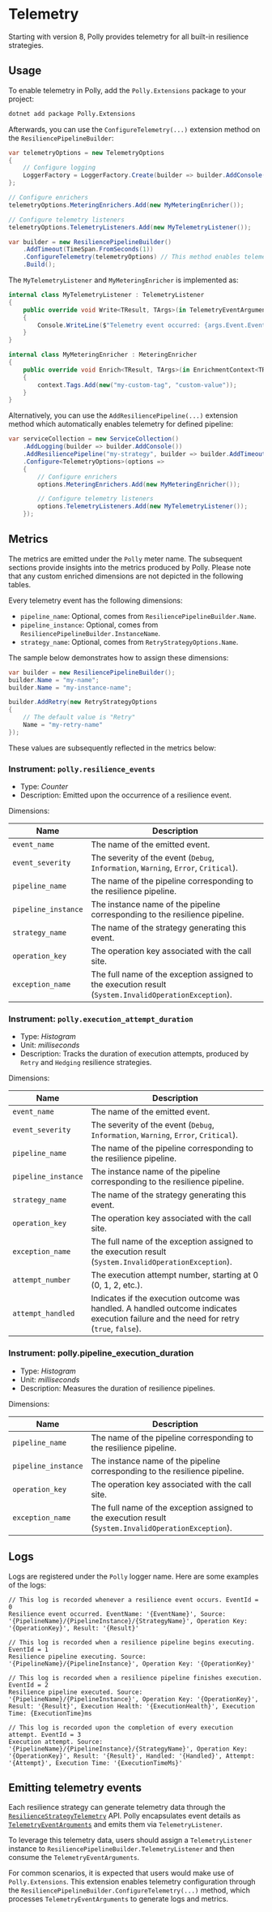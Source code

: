 # Telemetry

Starting with version 8, Polly provides telemetry for all built-in resilience strategies.

## Usage

To enable telemetry in Polly, add the `Polly.Extensions` package to your project:

```sh
dotnet add package Polly.Extensions
```

Afterwards, you can use the `ConfigureTelemetry(...)` extension method on the `ResiliencePipelineBuilder`:

<!-- snippet: configure-telemetry -->
```cs
var telemetryOptions = new TelemetryOptions
{
    // Configure logging
    LoggerFactory = LoggerFactory.Create(builder => builder.AddConsole())
};

// Configure enrichers
telemetryOptions.MeteringEnrichers.Add(new MyMeteringEnricher());

// Configure telemetry listeners
telemetryOptions.TelemetryListeners.Add(new MyTelemetryListener());

var builder = new ResiliencePipelineBuilder()
    .AddTimeout(TimeSpan.FromSeconds(1))
    .ConfigureTelemetry(telemetryOptions) // This method enables telemetry in the builder
    .Build();
```
<!-- endSnippet -->

The `MyTelemetryListener` and `MyMeteringEnricher` is implemented as:

<!-- snippet: telemetry-listeners -->
```cs
internal class MyTelemetryListener : TelemetryListener
{
    public override void Write<TResult, TArgs>(in TelemetryEventArguments<TResult, TArgs> args)
    {
        Console.WriteLine($"Telemetry event occurred: {args.Event.EventName}");
    }
}

internal class MyMeteringEnricher : MeteringEnricher
{
    public override void Enrich<TResult, TArgs>(in EnrichmentContext<TResult, TArgs> context)
    {
        context.Tags.Add(new("my-custom-tag", "custom-value"));
    }
}
```
<!-- endSnippet -->

Alternatively, you can use the `AddResiliencePipeline(...)` extension method which automatically enables telemetry for defined pipeline:

<!-- snippet: add-resilience-pipeline-with-telemetry -->
```cs
var serviceCollection = new ServiceCollection()
    .AddLogging(builder => builder.AddConsole())
    .AddResiliencePipeline("my-strategy", builder => builder.AddTimeout(TimeSpan.FromSeconds(1)))
    .Configure<TelemetryOptions>(options =>
    {
        // Configure enrichers
        options.MeteringEnrichers.Add(new MyMeteringEnricher());

        // Configure telemetry listeners
        options.TelemetryListeners.Add(new MyTelemetryListener());
    });
```
<!-- endSnippet -->

## Metrics

The metrics are emitted under the `Polly` meter name. The subsequent sections provide insights into the metrics produced by Polly. Please note that any custom enriched dimensions are not depicted in the following tables.

Every telemetry event has the following dimensions:

- `pipeline_name`: Optional, comes from `ResiliencePipelineBuilder.Name`.
- `pipeline_instance`: Optional, comes from `ResiliencePipelineBuilder.InstanceName`.
- `strategy_name`: Optional, comes from `RetryStrategyOptions.Name`.

The sample below demonstrates how to assign these dimensions:

<!-- snippet: telemetry-coordinates -->
```cs
var builder = new ResiliencePipelineBuilder();
builder.Name = "my-name";
builder.Name = "my-instance-name";

builder.AddRetry(new RetryStrategyOptions
{
    // The default value is "Retry"
    Name = "my-retry-name"
});
```
<!-- endSnippet -->

These values are subsequently reflected in the metrics below:

### Instrument: `polly.resilience_events`

- Type: *Counter*
- Description: Emitted upon the occurrence of a resilience event.

Dimensions:

|Name|Description|
|---| ---|
|`event_name`| The name of the emitted event.|
|`event_severity`| The severity of the event (`Debug`, `Information`, `Warning`, `Error`, `Critical`).|
|`pipeline_name`| The name of the pipeline corresponding to the resilience pipeline.|
|`pipeline_instance`| The instance name of the pipeline corresponding to the resilience pipeline.|
|`strategy_name`| The name of the strategy generating this event.|
|`operation_key`| The operation key associated with the call site. |
|`exception_name`| The full name of the exception assigned to the execution result (`System.InvalidOperationException`). |

### Instrument: `polly.execution_attempt_duration`

- Type: *Histogram*
- Unit: *milliseconds*
- Description: Tracks the duration of execution attempts, produced by `Retry` and `Hedging` resilience strategies.

Dimensions:

|Name|Description|
|---| ---|
|`event_name`| The name of the emitted event.|
|`event_severity`| The severity of the event (`Debug`, `Information`, `Warning`, `Error`, `Critical`).|
|`pipeline_name`| The name of the pipeline corresponding to the resilience pipeline.|
|`pipeline_instance`| The instance name of the pipeline corresponding to the resilience pipeline.|
|`strategy_name`| The name of the strategy generating this event.|
|`operation_key`| The operation key associated with the call site. |
|`exception_name`| The full name of the exception assigned to the execution result (`System.InvalidOperationException`). |
|`attempt_number`| The execution attempt number, starting at 0 (0, 1, 2, etc.). |
|`attempt_handled`| Indicates if the execution outcome was handled. A handled outcome indicates execution failure and the need for retry (`true`, `false`). |

### Instrument: polly.pipeline_execution_duration

- Type: *Histogram*
- Unit: *milliseconds*
- Description: Measures the duration of resilience pipelines.

Dimensions:

|Name|Description|
|---| ---|
|`pipeline_name`| The name of the pipeline corresponding to the resilience pipeline.|
|`pipeline_instance`| The instance name of the pipeline corresponding to the resilience pipeline.|
|`operation_key`| The operation key associated with the call site. |
|`exception_name`| The full name of the exception assigned to the execution result (`System.InvalidOperationException`). |

## Logs

Logs are registered under the `Polly` logger name. Here are some examples of the logs:

``` text
// This log is recorded whenever a resilience event occurs. EventId = 0
Resilience event occurred. EventName: '{EventName}', Source: '{PipelineName}/{PipelineInstance}/{StrategyName}', Operation Key: '{OperationKey}', Result: '{Result}'

// This log is recorded when a resilience pipeline begins executing. EventId = 1
Resilience pipeline executing. Source: '{PipelineName}/{PipelineInstance}', Operation Key: '{OperationKey}'

// This log is recorded when a resilience pipeline finishes execution. EventId = 2
Resilience pipeline executed. Source: '{PipelineName}/{PipelineInstance}', Operation Key: '{OperationKey}', Result: '{Result}', Execution Health: '{ExecutionHealth}', Execution Time: {ExecutionTime}ms

// This log is recorded upon the completion of every execution attempt. EventId = 3
Execution attempt. Source: '{PipelineName}/{PipelineInstance}/{StrategyName}', Operation Key: '{OperationKey}', Result: '{Result}', Handled: '{Handled}', Attempt: '{Attempt}', Execution Time: '{ExecutionTimeMs}'
```

## Emitting telemetry events

Each resilience strategy can generate telemetry data through the [`ResilienceStrategyTelemetry`](../src/Polly.Core/Telemetry/ResilienceStrategyTelemetry.cs) API. Polly encapsulates event details as [`TelemetryEventArguments`](../src/Polly.Core/Telemetry/TelemetryEventArguments.cs) and emits them via `TelemetryListener`.

To leverage this telemetry data, users should assign a `TelemetryListener` instance to `ResiliencePipelineBuilder.TelemetryListener` and then consume the `TelemetryEventArguments`.

For common scenarios, it is expected that users would make use of `Polly.Extensions`. This extension enables telemetry configuration through the `ResiliencePipelineBuilder.ConfigureTelemetry(...)` method, which processes `TelemetryEventArguments` to generate logs and metrics.
